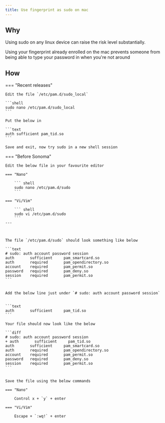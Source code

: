 ```yaml
---
title: Use fingerprint as sudo on mac
---
```


## Why

Using sudo on any linux device can raise the risk level substantially.

Using your fingerprint already enrolled on the mac prevents someone from being able to type your password in when you're not around

## How

=== "Recent releases"

    Edit the file `/etc/pam.d/sudo_local`

    ```shell
    sudo nano /etc/pam.d/sudo_local
    ```

    Put the below in

    ```text
    auth sufficient pam_tid.so
    ```

    Save and exit, now try sudo in a new shell session

=== "Before Sonoma"

    Edit the below file in your favourite editor

    === "Nano"

        ``` shell
        sudo nano /etc/pam.d/sudo
        ```

    === "Vi/Vim"

        ``` shell
        sudo vi /etc/pam.d/sudo
        ```
    ---



    The file `/etc/pam.d/sudo` should look something like below

    ```text
    # sudo: auth account password session
    auth       sufficient     pam_smartcard.so
    auth       required       pam_opendirectory.so
    account    required       pam_permit.so
    password   required       pam_deny.so
    session    required       pam_permit.so
    ```


    Add the below line just under `# sudo: auth account password session`


    ```text
    auth       sufficient     pam_tid.so
    ```

    Your file should now look like the below

    ```diff
    # sudo: auth account password session
    + auth       sufficient     pam_tid.so
    auth       sufficient     pam_smartcard.so
    auth       required       pam_opendirectory.so
    account    required       pam_permit.so
    password   required       pam_deny.so
    session    required       pam_permit.so
    ```


    Save the file using the below commands

    === "Nano"

        Control x + `y` + enter

    === "Vi/Vim"

        Escape + `:wq!` + enter
